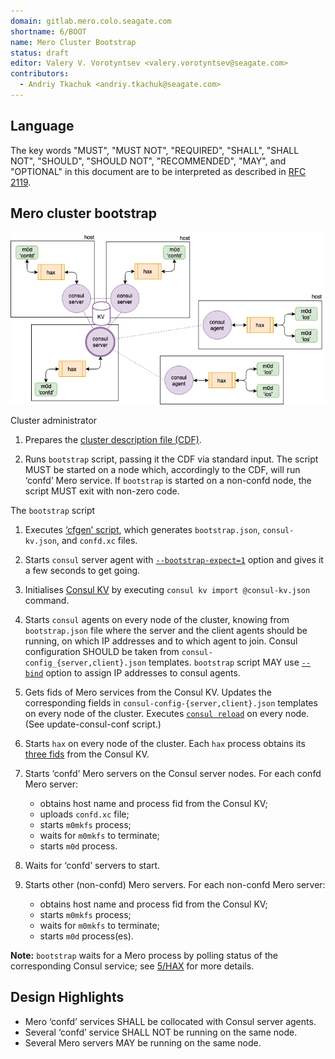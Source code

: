 ```yaml
---
domain: gitlab.mero.colo.seagate.com
shortname: 6/BOOT
name: Mero Cluster Bootstrap
status: draft
editor: Valery V. Vorotyntsev <valery.vorotyntsev@seagate.com>
contributors:
  - Andriy Tkachuk <andriy.tkachuk@seagate.com>
---
```


## Language

The key words "MUST", "MUST NOT", "REQUIRED", "SHALL", "SHALL NOT",
"SHOULD", "SHOULD NOT", "RECOMMENDED", "MAY", and "OPTIONAL" in this
document are to be interpreted as described in
[RFC 2119](https://tools.ietf.org/html/rfc2119).

## Mero cluster bootstrap

![hare_5nodes](hare_5nodes.png)

Cluster administrator

1. Prepares the
   [cluster description file (CDF)](rfc/3/README.md#cluster-description-file-cdf).

2. Runs `bootstrap` script, passing it the CDF via standard input.
   The script MUST be started on a node which, accordingly to the CDF,
   will run ‘confd’ Mero service.  If `bootstrap` is started on a
   non-confd node, the script MUST exit with non-zero code.

The `bootstrap` script

1. Executes [‘cfgen’ script](rfc/3/README.md#cfgen), which generates
   `bootstrap.json`, `consul-kv.json`, and `confd.xc` files.

2. Starts `consul` server agent with
   [`--bootstrap-expect=1`](https://www.consul.io/docs/agent/options.html#_bootstrap_expect)
   option and gives it a few seconds to get going.

3. Initialises [Consul KV](rfc/4/README.md) by executing
   `consul kv import @consul-kv.json` command.

4. Starts `consul` agents on every node of the cluster, knowing from
   `bootstrap.json` file where the server and the client agents should
   be running, on which IP addresses and to which agent to join.
   Consul configuration SHOULD be taken from
   `consul-config_{server,client}.json` templates.  `bootstrap` script
   MAY use
   [`--bind`](https://www.consul.io/docs/agent/options.html#_bind)
   option to assign IP addresses to consul agents.

5. Gets fids of Mero services from the Consul KV.  Updates the
   corresponding fields in `consul-config-{server,client}.json`
   templates on every node of the cluster.  Executes
   [`consul reload`](https://www.consul.io/docs/commands/reload.html)
   on every node. (See update-consul-conf script.)

6. Starts `hax` on every node of the cluster.  Each `hax` process
   obtains its [three fids](#8) from the Consul KV.

7. Starts ‘confd’ Mero servers on the Consul server nodes.  For each
   confd Mero server:

   - obtains host name and process fid from the Consul KV;
   - uploads `confd.xc` file;
   - starts `m0mkfs` process;
   - waits for `m0mkfs` to terminate;
   - starts `m0d` process.

8. Waits for ‘confd’ servers to start.

9. Starts other (non-confd) Mero servers.  For each non-confd Mero
   server:

   - obtains host name and process fid from the Consul KV;
   - starts `m0mkfs` process;
   - waits for `m0mkfs` to terminate;
   - starts `m0d` process(es).

**Note:** `bootstrap` waits for a Mero process by polling status of
the corresponding Consul service; see
[5/HAX](rfc/5/README.md#storing-process-status-in-consul-kv) for more
details.

## Design Highlights

* Mero ‘confd’ services SHALL be collocated with Consul server agents.
* Several ‘confd’ service SHALL NOT be running on the same node.
* Several Mero servers MAY be running on the same node.
